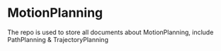 # MotionPlanning
The repo is used to store all documents about MotionPlanning, include PathPlanning &amp; TrajectoryPlanning
